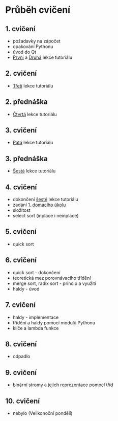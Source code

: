 # Průběh cvičení

## 1. cvičení
  - požadavky na zápočet
  - opakování Pythonu
  - úvod do Qt
  - [První](https://github.com/xtompok/PySide6_QML_tutorial/tree/master/01_first_program) a [Druhá](https://github.com/xtompok/PySide6_QML_tutorial/tree/master/02_clicker) lekce tutoriálu

## 2. cvičení
  - [Třetí](https://github.com/xtompok/PySide6_QML_tutorial/tree/master/03_dms_converter) lekce tutoriálu

## 2. přednáška
  - [Čtvrtá](https://github.com/xtompok/PySide6_QML_tutorial/tree/master/04_city_list) lekce tutoriálu

## 3. cvičení
  - [Pátá](https://github.com/xtompok/PySide6_QML_tutorial/tree/master/05_city_map) lekce tutoriálu

## 3. přednáška
  - [Šestá](https://github.com/xtompok/PySide6_QML_tutorial/tree/master/06_todo_list) lekce tutoriálu

## 4. cvičení
  - dokončení [šesté](https://github.com/xtompok/PySide6_QML_tutorial/tree/master/06_todo_list) lekce tutoriálu
  - zadání [1. domácího úkolu](du01/)
  - složitost
  - select sort (inplace i neinplace)

## 5. cvičení
  - quick sort

## 6. cvičení
  - quick sort - dokončení
  - teoretická mez porovnávacího třídění
  - merge sort, radix sort - princip a využití
  - haldy - úvod

## 7. cvičení
  - haldy - implementace
  - třídění a haldy pomocí modulů Pythonu
  - klíče a lambda funkce

## 8. cvičení
  - odpadlo

## 9. cvičení
  - binární stromy a jejich reprezentace pomocí tříd

## 10. cvičení
  - nebylo (Velikonoční pondělí)

